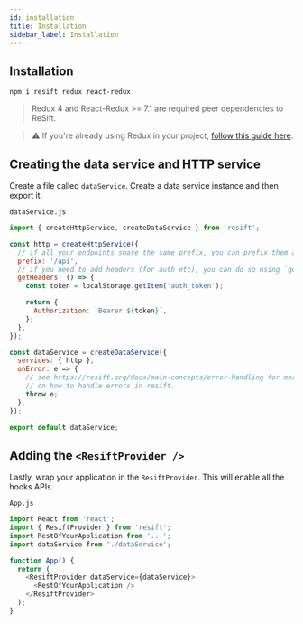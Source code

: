 ```yaml
---
id: installation
title: Installation
sidebar_label: Installation
---
```


## Installation

```
npm i resift redux react-redux
```

> Redux 4 and React-Redux >= 7.1 are required peer dependencies to ReSift.

> ⚠️ If you're already using Redux in your project, [follow this guide here](../guides/usage-with-redux.md).

## Creating the data service and HTTP service

Create a file called `dataService`. Create a data service instance and then export it.

`dataService.js`

```js
import { createHttpService, createDataService } from 'resift';

const http = createHttpService({
  // if all your endpoints share the same prefix, you can prefix them all here
  prefix: '/api',
  // if you need to add headers (for auth etc), you can do so using `getHeaders`
  getHeaders: () => {
    const token = localStorage.getItem('auth_token');

    return {
      Authorization: `Bearer ${token}`,
    };
  },
});

const dataService = createDataService({
  services: { http },
  onError: e => {
    // see https://resift.org/docs/main-concepts/error-handling for more info
    // on how to handle errors in resift.
    throw e;
  },
});

export default dataService;
```

## Adding the `<ResiftProvider />`

Lastly, wrap your application in the `ResiftProvider`. This will enable all the hooks APIs.

`App.js`

```js
import React from 'react';
import { ResiftProvider } from 'resift';
import RestOfYourApplication from '...';
import dataService from './dataService';

function App() {
  return (
    <ResiftProvider dataService={dataService}>
      <RestOfYourApplication />
    </ResiftProvider>
  );
}
```
